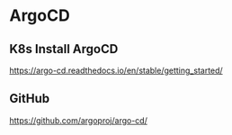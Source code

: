 # ArgoCD

## K8s Install ArgoCD
https://argo-cd.readthedocs.io/en/stable/getting_started/


## GitHub
https://github.com/argoproj/argo-cd/
